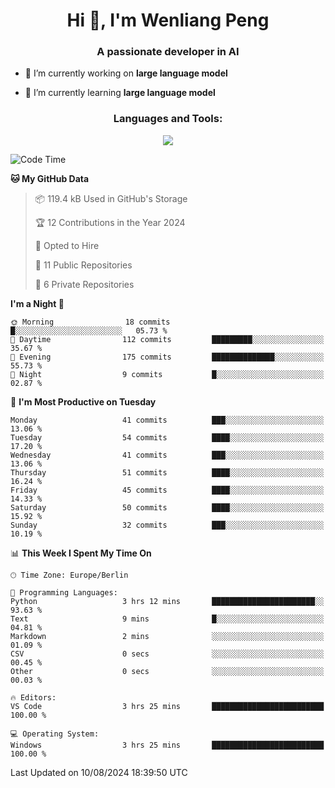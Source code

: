 <h1 align="center">Hi 👋, I'm Wenliang Peng</h1>
<h3 align="center">A passionate developer in AI</h3>

- 🔭 I’m currently working on **large language model**

- 🌱 I’m currently learning **large language model**

<!-- <h3 align="left">Connect with me:</h3> -->
<!-- <p align="left">
</p> -->

<h3 align="center">Languages and Tools:</h3>
<p align="center">
  <a href="https://skillicons.dev">
    <img src="https://skillicons.dev/icons?i=cpp,ros,docker,azure,git,linux,py,pytorch,cmake,githubactions,powershell,md&perline=6" />
  </a>
</p>


<!-- <p><img align="center" src="https://github-readme-stats.vercel.app/api/top-langs?username=bpwl0121&show_icons=true&locale=en&layout=compact" alt="bpwl0121" /></p> -->

<!-- <p><img align="center" src="https://github-readme-streak-stats.herokuapp.com/?user=bpwl0121&" alt="bpwl0121" /></p> -->

<!--START_SECTION:waka-->
![Code Time](http://img.shields.io/badge/Code%20Time-145%20hrs%2059%20mins-blue)

**🐱 My GitHub Data** 

> 📦 119.4 kB Used in GitHub's Storage 
 > 
> 🏆 12 Contributions in the Year 2024
 > 
> 💼 Opted to Hire
 > 
> 📜 11 Public Repositories 
 > 
> 🔑 6 Private Repositories 
 > 
**I'm a Night 🦉** 

```text
🌞 Morning                18 commits          █░░░░░░░░░░░░░░░░░░░░░░░░   05.73 % 
🌆 Daytime                112 commits         █████████░░░░░░░░░░░░░░░░   35.67 % 
🌃 Evening                175 commits         ██████████████░░░░░░░░░░░   55.73 % 
🌙 Night                  9 commits           █░░░░░░░░░░░░░░░░░░░░░░░░   02.87 % 
```
📅 **I'm Most Productive on Tuesday** 

```text
Monday                   41 commits          ███░░░░░░░░░░░░░░░░░░░░░░   13.06 % 
Tuesday                  54 commits          ████░░░░░░░░░░░░░░░░░░░░░   17.20 % 
Wednesday                41 commits          ███░░░░░░░░░░░░░░░░░░░░░░   13.06 % 
Thursday                 51 commits          ████░░░░░░░░░░░░░░░░░░░░░   16.24 % 
Friday                   45 commits          ████░░░░░░░░░░░░░░░░░░░░░   14.33 % 
Saturday                 50 commits          ████░░░░░░░░░░░░░░░░░░░░░   15.92 % 
Sunday                   32 commits          ███░░░░░░░░░░░░░░░░░░░░░░   10.19 % 
```


📊 **This Week I Spent My Time On** 

```text
🕑︎ Time Zone: Europe/Berlin

💬 Programming Languages: 
Python                   3 hrs 12 mins       ███████████████████████░░   93.63 % 
Text                     9 mins              █░░░░░░░░░░░░░░░░░░░░░░░░   04.81 % 
Markdown                 2 mins              ░░░░░░░░░░░░░░░░░░░░░░░░░   01.09 % 
CSV                      0 secs              ░░░░░░░░░░░░░░░░░░░░░░░░░   00.45 % 
Other                    0 secs              ░░░░░░░░░░░░░░░░░░░░░░░░░   00.03 % 

🔥 Editors: 
VS Code                  3 hrs 25 mins       █████████████████████████   100.00 % 

💻 Operating System: 
Windows                  3 hrs 25 mins       █████████████████████████   100.00 % 
```


 Last Updated on 10/08/2024 18:39:50 UTC
<!--END_SECTION:waka-->
